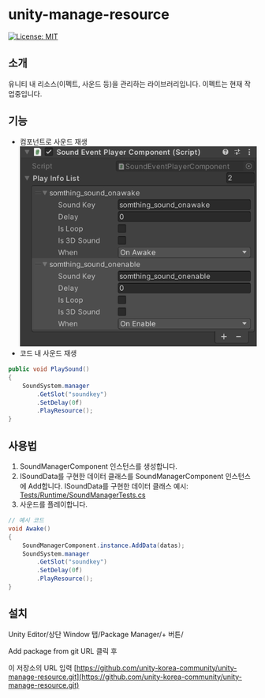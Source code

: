 ﻿# unity-manage-resource

[![License: MIT](https://img.shields.io/badge/License-MIT-yellow.svg)](https://opensource.org/licenses/MIT)

## 소개

유니티 내 리소스(이펙트, 사운드 등)을 관리하는 라이브러리입니다.
이펙트는 현재 작업중입니다.

## 기능

- 컴포넌트로 사운드 재생
  ![](.github/images/soundeventplayercomponent.png)
- 코드 내 사운드 재생

```csharp
public void PlaySound()
{
    SoundSystem.manager
        .GetSlot("soundkey")
        .SetDelay(0f)
        .PlayResource();
}
```

## 사용법

1. SoundManagerComponent 인스턴스를 생성합니다.
2. ISoundData를 구현한 데이터 클래스를 SoundManagerComponent 인스턴스에 Add합니다.
   ISoundData를 구현한 데이터 클래스 예시: [Tests/Runtime/SoundManagerTests.cs](https://github.com/unity-korea-community/unity-manage-resource/blob/88b83db307576b31776bc4975c221201db9889cf/Tests/Runtime/SoundManagerTests.cs#L11)
3. 사운드를 플레이합니다.

```csharp
// 예시 코드
void Awake()
{
    SoundManagerComponent.instance.AddData(datas);
    SoundSystem.manager
        .GetSlot("soundkey")
        .SetDelay(0f)
        .PlayResource();
}
```

## 설치

Unity Editor/상단 Window 탭/Package Manager/+ 버튼/‌

Add package from git URL 클릭 후‌

이 저장소의 URL 입력‌
​[https://github.com/unity-korea-community/unity-manage-resource.git](https://github.com/unity-korea-community/unity-manage-resource.git)
